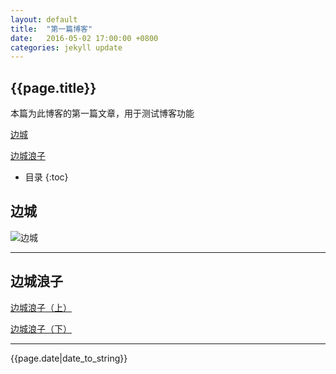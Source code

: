 ```yaml
---
layout: default
title:  "第一篇博客"
date:   2016-05-02 17:00:00 +0800
categories: jekyll update
---
```


<h2>{{page.title}}</h2>
<p>本篇为此博客的第一篇文章，用于测试博客功能</p>

[边城](#边城)

[边城浪子](#边城浪子)

* 目录
{:toc}

## 边城

![边城](https://img3.doubanio.com/lpic/s11344765.jpg)

---

## 边城浪子

[边城浪子（上）](https://read.douban.com/ebook/844320/)

[边城浪子（下）](https://read.douban.com/ebook/845251/)

---
<p>{{page.date|date_to_string}}</p>